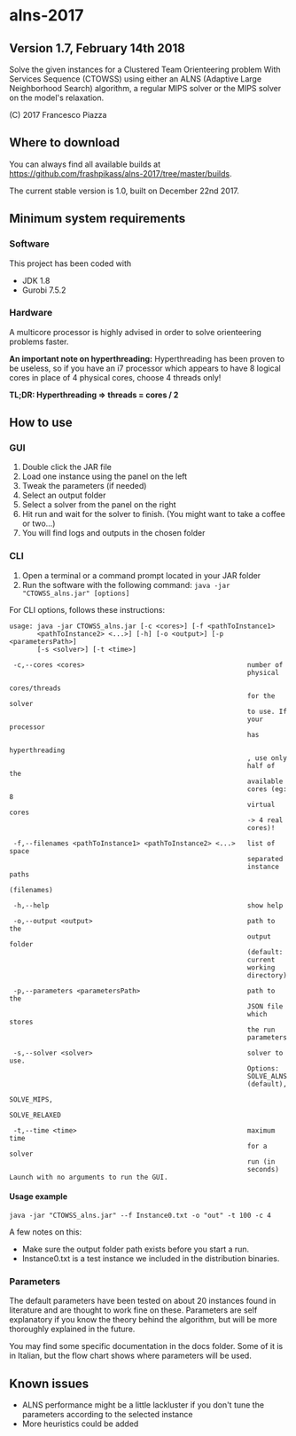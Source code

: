 # alns-2017
## Version 1.7, February 14th 2018
Solve the given instances for a Clustered Team Orienteering problem With Services Sequence (CTOWSS) using either an ALNS (Adaptive Large Neighborhood Search) algorithm, a regular MIPS solver or the MIPS solver on the model's relaxation.

(C) 2017 Francesco Piazza

## Where to download
You can always find all available builds at https://github.com/frashpikass/alns-2017/tree/master/builds.

The current stable version is 1.0, built on December 22nd 2017.

## Minimum system requirements
### Software
This project has been coded with
- JDK 1.8
- Gurobi 7.5.2

### Hardware
A multicore processor is highly advised in order to solve orienteering problems faster.

**An important note on hyperthreading:** Hyperthreading has been proven to be useless, so if you have an i7 processor which appears to have 8 logical cores in place of 4 physical cores, choose 4 threads only! 

**TL;DR: Hyperthreading => threads = cores / 2**

## How to use
### GUI
1. Double click the JAR file
2. Load one instance using the panel on the left
3. Tweak the parameters (if needed)
4. Select an output folder
5. Select a solver from the panel on the right
6. Hit run and wait for the solver to finish. (You might want to take a coffee or two...)
7. You will find logs and outputs in the chosen folder

### CLI
1. Open a terminal or a command prompt located in your JAR folder
2. Run the software with the following command: `java -jar "CTOWSS_alns.jar" [options]`

For CLI options, follows these instructions:
```
usage: java -jar CTOWSS_alns.jar [-c <cores>] [-f <pathToInstance1>
       <pathToInstance2> <...>] [-h] [-o <output>] [-p <parametersPath>]
       [-s <solver>] [-t <time>]

 -c,--cores <cores>                                         number of
                                                            physical
                                                            cores/threads
                                                            for the solver
                                                            to use. If
                                                            your processor
                                                            has
                                                            hyperthreading
                                                            , use only
                                                            half of the
                                                            available
                                                            cores (eg: 8
                                                            virtual cores
                                                            -> 4 real
                                                            cores)!

 -f,--filenames <pathToInstance1> <pathToInstance2> <...>   list of space
                                                            separated
                                                            instance paths
                                                            (filenames)

 -h,--help                                                  show help

 -o,--output <output>                                       path to the
                                                            output folder
                                                            (default:
                                                            current
                                                            working
                                                            directory)

 -p,--parameters <parametersPath>                           path to the
                                                            JSON file
                                                            which stores
                                                            the run
                                                            parameters

 -s,--solver <solver>                                       solver to use.
                                                            Options:
                                                            SOLVE_ALNS
                                                            (default),
                                                            SOLVE_MIPS,
                                                            SOLVE_RELAXED
 
 -t,--time <time>                                           maximum time
                                                            for a solver
                                                            run (in
                                                            seconds)
Launch with no arguments to run the GUI.
```

#### Usage example
`java -jar "CTOWSS_alns.jar" --f Instance0.txt -o "out" -t 100 -c 4`

A few notes on this:
- Make sure the output folder path exists before you start a run.
- Instance0.txt is a test instance we included in the distribution binaries.

### Parameters
The default parameters have been tested on about 20 instances found in literature and are thought to work fine on these.
Parameters are self explanatory if you know the theory behind the algorithm, but will be more thoroughly explained in the future.

You may find some specific documentation in the docs folder. Some of it is in Italian, but the flow chart shows where parameters will be used.

## Known issues
- ALNS performance might be a little lackluster if you don't tune the parameters according to the selected instance
- More heuristics could be added
